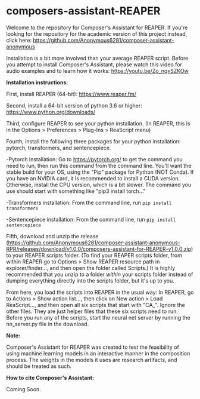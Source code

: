 # composers-assistant-REAPER
Welcome to the repository for Composer's Assistant for REAPER. If you're looking for the repository for the academic version of this project instead, click here: https://github.com/Anonymous6281/composer-assistant-anonymous

Installation is a bit more involved than your average REAPER script. Before you attempt to install Composer's Assistant, please watch this video for audio examples and to learn how it works: https://youtu.be/Zo_nqxSZKOw

**Installation instructions:**

First, install REAPER (64-bit): https://www.reaper.fm/

Second, install a 64-bit version of python 3.6 or higher: https://www.python.org/downloads/

Third, configure REAPER to see your python installation. (In REAPER, this is in the Options > Preferences > Plug-Ins > ReaScript menu)

Fourth, install the following three packages for your python installation: pytorch, transformers, and sentencepiece.

-Pytorch installation: Go to https://pytorch.org/ to get the command you need to run, then run this command from the command line. You'll want the stable build for your OS, using the "Pip" package for Python (NOT Conda). If you have an NVIDIA card, it is recommended to install a CUDA version. Otherwise, install the CPU version, which is a bit slower. The command you use should start with something like "pip3 install torch..."

-Transformers installation: From the command line, run ``pip install transformers``

-Sentencepiece installation: From the command line, run ``pip install sentencepiece``

Fifth, download and unzip the release (https://github.com/Anonymous6281/composer-assistant-anonymous-RPR/releases/download/v1.0.0/composers-assistant-for-REAPER-v1.0.0.zip) to your REAPER scripts folder. (To find your REAPER scripts folder, from within REAPER go to Options > Show REAPER resource path in explorer/finder..., and then open the folder called Scripts.) It is highly recommended that you unzip to a folder *within* your scripts folder instead of dumping everything directly into the scripts folder, but it's up to you.

From here, you load the scripts into REAPER in the usual way: In REAPER, go to Actions > Show action list..., then click on New action > Load ReaScript..., and then open all six scripts that start with "CA_". Ignore the other files. They are just helper files that these six scripts need to run. Before you run any of the scripts, start the neural net server by running the nn_server.py file in the download.

**Note:**

Composer's Assistant for REAPER was created to test the feasibility of using machine learning models in an interactive manner in the composition process. The weights in the models it uses are research artifacts, and should be treated as such.

**How to cite Composer's Assistant:**

Coming Soon.
